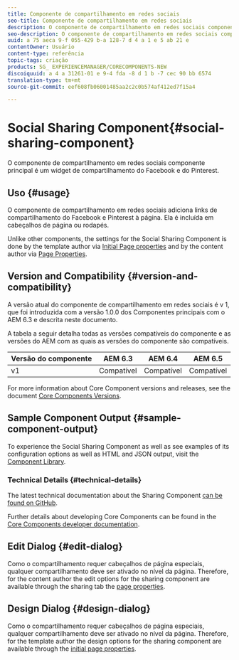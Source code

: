 ```yaml
---
title: Componente de compartilhamento em redes sociais
seo-title: Componente de compartilhamento em redes sociais
description: O componente de compartilhamento em redes sociais componente principal é um widget de compartilhamento do Facebook e do Pinterest.
seo-description: O componente de compartilhamento em redes sociais componente principal é um widget de compartilhamento do Facebook e do Pinterest.
uuid: a 75 aeca 9-f 055-429 b-a 128-7 d 4 a 1 e 5 ab 21 e
contentOwner: Usuário
content-type: referência
topic-tags: criação
products: SG_ EXPERIENCEMANAGER/CORECOMPONENTS-NEW
discoiquuid: a 4 a 31261-01 e 9-4 fda -8 d 1 b -7 cec 90 bb 6574
translation-type: tm+mt
source-git-commit: eef608fb06001485aa2c2c0b574af412ed7f15a4

---
```



# Social Sharing Component{#social-sharing-component}

O componente de compartilhamento em redes sociais componente principal é um widget de compartilhamento do Facebook e do Pinterest.

## Uso {#usage}

O componente de compartilhamento em redes sociais adiciona links de compartilhamento do Facebook e Pinterest à página. Ela é incluída em cabeçalhos de página ou rodapés.

Unlike other components, the settings for the Social Sharing Component is done by the template author via [Initial Page properties](https://helpx.adobe.com/experience-manager/6-5/sites/authoring/using/templates.html) and by the content author via [Page Properties](https://helpx.adobe.com/experience-manager/6-5/sites/authoring/using/editing-page-properties.html).

## Version and Compatibility {#version-and-compatibility}

A versão atual do componente de compartilhamento em redes sociais é v 1, que foi introduzida com a versão 1.0.0 dos Componentes principais com o AEM 6.3 e descrita neste documento.

A tabela a seguir detalha todas as versões compatíveis do componente e as versões do AEM com as quais as versões do componente são compatíveis.

| Versão do componente | AEM 6.3 | AEM 6.4 | AEM 6.5 |
|--- |--- |--- |--- |
| v1 | Compatível | Compatível | Compatível |


For more information about Core Component versions and releases, see the document [Core Components Versions](versions.md).

## Sample Component Output {#sample-component-output}

To experience the Social Sharing Component as well as see examples of its configuration options as well as HTML and JSON output, visit the [Component Library](http://opensource.adobe.com/aem-core-wcm-components/library/social-sharing.html).

### Technical Details {#technical-details}

The latest technical documentation about the Sharing Component [can be found on GitHub](https://github.com/adobe/aem-core-wcm-components/blob/master/content/src/content/jcr_root/apps/core/wcm/components/sharing/v1/sharing).

Further details about developing Core Components can be found in the [Core Components developer documentation](developing.md).

## Edit Dialog {#edit-dialog}

Como o compartilhamento requer cabeçalhos de página especiais, qualquer compartilhamento deve ser ativado no nível da página. Therefore, for the content author the edit options for the sharing component are available through the sharing tab the [page properties](https://helpx.adobe.com/experience-manager/6-5/sites/authoring/using/editing-page-properties.html).

## Design Dialog {#design-dialog}

Como o compartilhamento requer cabeçalhos de página especiais, qualquer compartilhamento deve ser ativado no nível da página. Therefore, for the template author the design options for the sharing component are available through the [initial page properties](https://helpx.adobe.com/experience-manager/6-5/sites/authoring/using/templates.html).